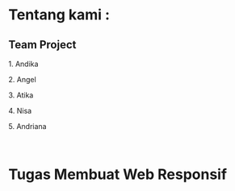 # Tentang kami :
<h2> Team Project </h2>
<p>1. Andika</P>
<p>2. Angel</P>
<p>3. Atika</P>
<p>4. Nisa</P>
<p>5. Andriana</P>
<br>
<h1> Tugas Membuat Web Responsif </h1>
